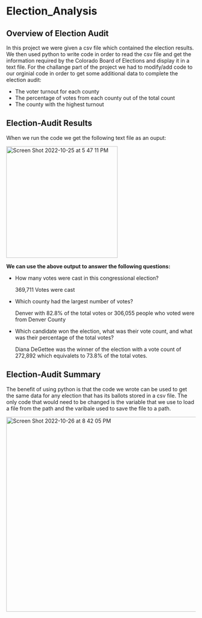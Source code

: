 # Election_Analysis

## Overview of Election Audit 
In this project we were given a csv file which contained the election results. We then used python to write code in order to read the csv file and get the information required by the Colorado Board of Elections and display it in a text file. For the challange part of the project we had to modify/add code to our orginial code in order to get some additional data to complete the election audit:
- The voter turnout for each county
- The percentage of votes from each county out of the total count
- The county with the highest turnout

## Election-Audit Results

When we run the code we get the following text file as an ouput:

<img width="296" alt="Screen Shot 2022-10-25 at 5 47 11 PM" src="https://user-images.githubusercontent.com/44278585/197888572-a3f92116-4f16-4a04-9b34-c2e71a9d402a.png">


**We can use the above output to answer the following questions:**
- How many votes were cast in this congressional election?
  
    369,711 Votes were cast

- Which county had the largest number of votes?

    Denver with 82.8% of the total votes or 306,055 people who voted were from Denver County
 
- Which candidate won the election, what was their vote count, and what was their percentage of the total votes?

    Diana DeGettee was the winner of the election with a vote count of 272,892 which equivalets to 73.8% of the total votes.

## Election-Audit Summary

The benefit of using python is that the code we wrote can be used to get the same data for any election that has its ballots stored in a csv file. The only code that would need to be changed is the variable that we use to load a file from the path and the varibale used to save the file to a path.

<img width="517" alt="Screen Shot 2022-10-26 at 8 42 05 PM" src="https://user-images.githubusercontent.com/44278585/198164751-51c6b349-a196-41b9-bd23-4882d1bbf378.png">


